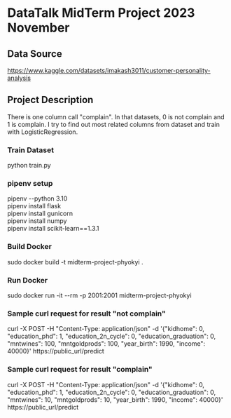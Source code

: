 # DataTalk MidTerm Project 2023 November


## Data Source
https://www.kaggle.com/datasets/imakash3011/customer-personality-analysis


## Project Description
There is one column call "complain". In that datasets, 0 is not complain and 1 is complain. I try to find out most related columns from dataset and train with LogisticRegression.


### Train Dataset
python train.py

### pipenv setup

pipenv --python 3.10  
pipenv install flask  
pipenv install gunicorn  
pipenv install numpy  
pipenv install scikit-learn==1.3.1  

### Build Docker

sudo docker build -t midterm-project-phyokyi .

### Run Docker

sudo docker run -it --rm -p 2001:2001 midterm-project-phyokyi

### Sample curl request for result "not complain"
curl -X POST -H "Content-Type: application/json" -d '{"kidhome": 0, "education_phd": 1, "education_2n_cycle": 0, "education_graduation": 0, "mntwines": 100, "mntgoldprods": 100, "year_birth": 1990, "income": 40000}' https://public_url/predict

### Sample curl request for result "complain"
curl -X POST -H "Content-Type: application/json" -d '{"kidhome": 0, "education_phd": 1, "education_2n_cycle": 0, "education_graduation": 0, "mntwines": 10, "mntgoldprods": 10, "year_birth": 1990, "income": 40000}' https://public_url/predict
